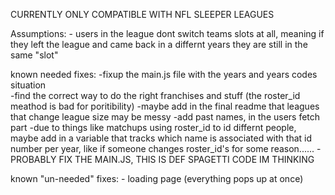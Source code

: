 CURRENTLY ONLY COMPATIBLE WITH NFL SLEEPER LEAGUES

Assumptions: 
    - users in the league dont switch teams slots at all, meaning if they left the league and came back in a differnt years they are still in the same "slot"



known needed fixes:
    -fixup the main.js file with the years and years codes situation\
    -find the correct way to do the right franchises and stuff (the roster_id meathod is bad for poritibility)
    -maybe add in the final readme that leagues that change league size may be messy
    -add past names, in the users fetch part
    -due to things like matchups using roster_id to id differnt people, maybe add in a variable that tracks which name is associated with that id number per year, like if someone changes roster_id's for some reason......
    -PROBABLY FIX THE MAIN.JS, THIS IS DEF SPAGETTI CODE IM THINKING


known "un-needed" fixes:
    - loading page (everything pops up at once)
    
